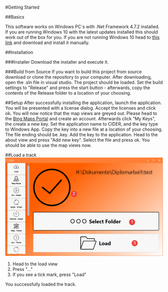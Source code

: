 ﻿#Getting Started

##Basics

This software works on Windows PC`s with .Net Framework 4.7.2 installed. If you are running Windows 10 with the latest updates installed this should work out of the box for you. If you are not running Windows 10 head to [this link](https://dotnet.microsoft.com/download/dotnet-framework/net472) and download and install it manually.

##Installation

###Installer
Download the installer and execute it.

###Build from Source
If you want to build this project from source download or clone the repository to your computer. After downloading, open the .sln file in visual studio. The project should be loaded. Set the build settings to "Release" and press the start button - afterwards, copy the contents of the Release folder to a location of your choosing.

##Setup
After successfully installing the application, launch the application. You will be presented with a license dialog. Accept the licenses and click ok. You will now notice that the map views are greyed out. Please head to the [Bing Maps Portal](https://www.bingmapsportal.com/) and create an account. Afterwards click "My Keys", the create a new key. Set the application name to CIDER, and the key type to Windows App. Copy the key into a new file at a location of your choosing. The file ending should be .key. Add the key to the application. Head to the about view and press "Add new key". Select the file and press ok. You should be able to use the map views now.

##Load a track
![Load View](../images/load.png)

1. Head to the load view
2. Press "..."
3. If you see a tick mark, press "Load"

You successfully loaded the track.
